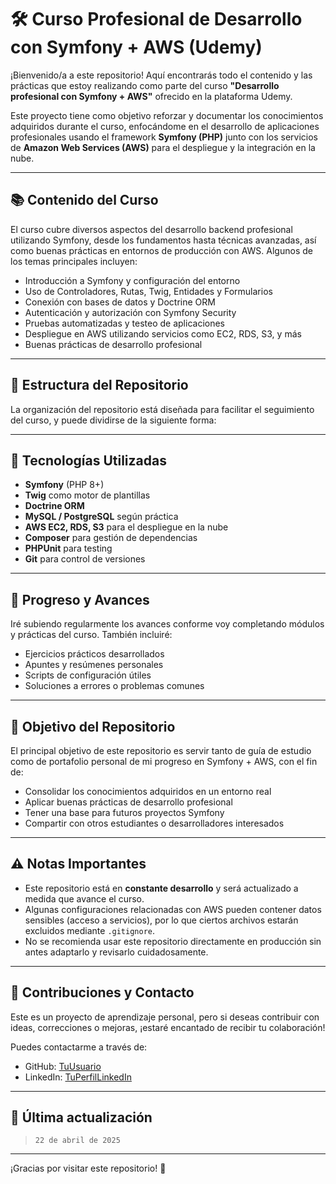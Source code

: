 # 🛠️ Curso Profesional de Desarrollo con Symfony + AWS (Udemy)

¡Bienvenido/a a este repositorio! Aquí encontrarás todo el contenido y las prácticas que estoy realizando como parte del curso **"Desarrollo profesional con Symfony + AWS"** ofrecido en la plataforma Udemy.

Este proyecto tiene como objetivo reforzar y documentar los conocimientos adquiridos durante el curso, enfocándome en el desarrollo de aplicaciones profesionales usando el framework **Symfony (PHP)** junto con los servicios de **Amazon Web Services (AWS)** para el despliegue y la integración en la nube.

---

## 📚 Contenido del Curso

El curso cubre diversos aspectos del desarrollo backend profesional utilizando Symfony, desde los fundamentos hasta técnicas avanzadas, así como buenas prácticas en entornos de producción con AWS. Algunos de los temas principales incluyen:

- Introducción a Symfony y configuración del entorno
- Uso de Controladores, Rutas, Twig, Entidades y Formularios
- Conexión con bases de datos y Doctrine ORM
- Autenticación y autorización con Symfony Security
- Pruebas automatizadas y testeo de aplicaciones
- Despliegue en AWS utilizando servicios como EC2, RDS, S3, y más
- Buenas prácticas de desarrollo profesional

---

## 🧱 Estructura del Repositorio

La organización del repositorio está diseñada para facilitar el seguimiento del curso, y puede dividirse de la siguiente forma:


---

## 🚀 Tecnologías Utilizadas

- **Symfony** (PHP 8+)
- **Twig** como motor de plantillas
- **Doctrine ORM**
- **MySQL / PostgreSQL** según práctica
- **AWS EC2, RDS, S3** para el despliegue en la nube
- **Composer** para gestión de dependencias
- **PHPUnit** para testing
- **Git** para control de versiones

---

## 🧪 Progreso y Avances

Iré subiendo regularmente los avances conforme voy completando módulos y prácticas del curso. También incluiré:

- Ejercicios prácticos desarrollados
- Apuntes y resúmenes personales
- Scripts de configuración útiles
- Soluciones a errores o problemas comunes

---

## 📌 Objetivo del Repositorio

El principal objetivo de este repositorio es servir tanto de guía de estudio como de portafolio personal de mi progreso en Symfony + AWS, con el fin de:

- Consolidar los conocimientos adquiridos en un entorno real
- Aplicar buenas prácticas de desarrollo profesional
- Tener una base para futuros proyectos Symfony
- Compartir con otros estudiantes o desarrolladores interesados

---

## ⚠️ Notas Importantes

- Este repositorio está en **constante desarrollo** y será actualizado a medida que avance el curso.
- Algunas configuraciones relacionadas con AWS pueden contener datos sensibles (acceso a servicios), por lo que ciertos archivos estarán excluidos mediante `.gitignore`.
- No se recomienda usar este repositorio directamente en producción sin antes adaptarlo y revisarlo cuidadosamente.

---

## 🤝 Contribuciones y Contacto

Este es un proyecto de aprendizaje personal, pero si deseas contribuir con ideas, correcciones o mejoras, ¡estaré encantado de recibir tu colaboración!

Puedes contactarme a través de:

- GitHub: [TuUsuario](https://github.com/joserogu)
- LinkedIn: [TuPerfilLinkedIn](https://www.linkedin.com/in/jos%C3%A9-manuel-rodr%C3%ADguez-guerrero-367a09234/)

---

## 📅 Última actualización

> `22 de abril de 2025`

---

¡Gracias por visitar este repositorio! 🚀
